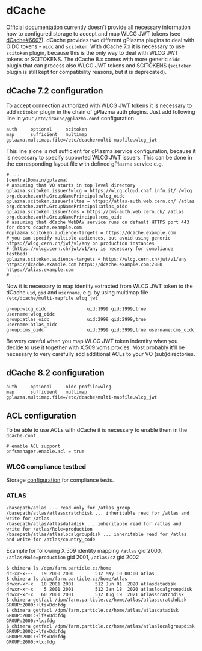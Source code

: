 # dCache

[Official documentation](https://dcache.org/old/manuals/Book-6.2/config-gplazma.shtml#using-openid-connect) currently doesn't provide all necessary information how to configured storage to accept and map WLCG JWT tokens (see [dCache#6607](https://github.com/dCache/dcache/issues/6607)). dCache provides two different gPlazma plugins to deal with OIDC tokens - `oidc` and `scitoken`. With dCache 7.x it is necessary to use `scitoken` plugin, because this is the only way to deal with WLCG JWT tokens or SCITOKENS. The dCache 8.x comes with more generic `oidc` plugin that can process also WLCG JWT tokens and SCITOKENS (`scitoken` plugin is still kept for compatibility reasons, but it is deprecated).

## dCache 7.2 configuration

To accept connection authorized with WLCG JWT tokens it is necessary to add `scitoken` plugin in the chain of gPlazma auth plugins. Just add following line in your `/etc/dcache/gplazma.conf` configuration
```
auth     optional     scitoken
map      sufficient   multimap gplazma.multimap.file=/etc/dcache/multi-mapfile.wlcg_jwt
```

This line alone is not sufficient for gPlazma service configuration, because it is necessary to specify supported WLCG JWT issuers. This can be done in the corresponding layout file with defined gPlazma service e.g.
```
# ...
[centralDomain/gplazma]
# assuming that VO starts in top level directory
gplazma.scitoken.issuer!wlcg = https://wlcg.cloud.cnaf.infn.it/ /wlcg org.dcache.auth.GroupNamePrincipal:wlcg_oidc
gplazma.scitoken.issuer!altas = https://atlas-auth.web.cern.ch/ /atlas org.dcache.auth.GroupNamePrincipal:atlas_oidc
gplazma.scitoken.issuer!cms = https://cms-auth.web.cern.ch/ /atlas org.dcache.auth.GroupNamePrincipal:cms_oidc
# assuming that dCache WebDAV service runs on default HTTPS port 443 for doors dcache.example.com
#gplazma.scitoken.audience-targets = https://dcache.example.com
# you can specify multiple audiences, but avoid using generic https://wlcg.cern.ch/jwt/v1/any on production instances
# (https://wlcg.cern.ch/jwt/v1/any is necessary for compliance testbed)
gplazma.scitoken.audience-targets = https://wlcg.cern.ch/jwt/v1/any https://dcache.example.com https://dcache.example.com:2880 https://alias.example.com
# ...
```

Now it is necessary to map identity extracted from WLCG JWT token to the dCache `uid`, `gid` and `username`, e.g. by using multimap file `/etc/dcache/multi-mapfile.wlcg_jwt`
```
group:wlcg_oidc               uid:1999 gid:1999,true username:wlcg_oidc
group:atlas_oidc              uid:2999 gid:2999,true username:atlas_oidc
group:cms_oidc                uid:3999 gid:3999,true username:cms_oidc
```

Be wery careful when you map WLCG JWT token indentity when you decide to use it together with X.509 voms proxies. Most probably it'll be necessary to very carefully add additional ACLs to your VO (sub)directories.

## dCache 8.2 configuration

```
auth     optional     oidc profile=wlcg
map      sufficient   multimap gplazma.multimap.file=/etc/dcache/multi-mapfile.wlcg_jwt
```

## ACL configuration

To be able to use ACLs with dCache it is necessary to enable them in the `dcache.conf`
```
# enable ACL support
pnfsmanager.enable.acl = true
```

### WLCG compliance testbed

Storage [configuration](https://github.com/indigo-iam/wlcg-jwt-compliance-tests) for compliance tests.

### ATLAS
```
/basepath/atlas ... read only for /atlas group
/basepath/atlas/atlasscratchdisk ... inheritable read for /atlas and write for /atlas
/basepath/atlas/atlasdatadisk ... inheritable read for /atlas and write for /atlas/Role=production
/basepath/atlas/atlaslocalgroupdisk ... inheritable read for /atlas and write for /atlas/country_code
```
Example for following X.509 identity mapping `/atlas` gid 2000, `/atlas/Role=production` gid 2001, `/atlas/cz` gid 2002
```
$ chimera ls /dpm/farm.particle.cz/home 
dr-xr-x---   19 2000 2000        512 May 10 00:00 atlas
$ chimera ls /dpm/farm.particle.cz/home/atlas 
drwxr-xr-x   10 2001 2001        512 Jun 01  2020 atlasdatadisk
drwxr-xr-x    5 2001 2001        512 Jan 18  2020 atlaslocalgroupdisk
drwxr-xr-x   60 2001 2001        512 Aug 19  2021 atlasscratchdisk
$ chimera getfacl /dpm/farm.particle.cz/home/atlas/atlasscratchdisk 
GROUP:2000:+lfsxDd:fdg
$ chimera getfacl /dpm/farm.particle.cz/home/atlas/atlasdatadisk 
GROUP:2001:+lfsxDd:fdg
GROUP:2000:+lx:fdg
$ chimera getfacl /dpm/farm.particle.cz/home/atlas/atlaslocalgroupdisk 
GROUP:2002:+lfsxDd:fdg
GROUP:2001:+lfsxDd:fdg
GROUP:2000:+lx:fdg
```
